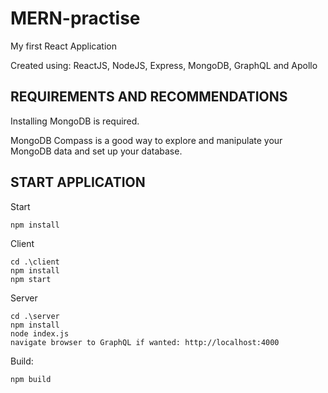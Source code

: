 # MERN-practise

My first React Application

Created using: ReactJS, NodeJS, Express, MongoDB, GraphQL and Apollo

## REQUIREMENTS AND RECOMMENDATIONS

Installing MongoDB is required.

MongoDB Compass is a good way to explore and manipulate your MongoDB data and set up your database.

## START APPLICATION

Start
```
npm install
```
Client
```
cd .\client
npm install
npm start
```
Server
```
cd .\server
npm install
node index.js
navigate browser to GraphQL if wanted: http://localhost:4000
```
Build:
```
npm build
```
